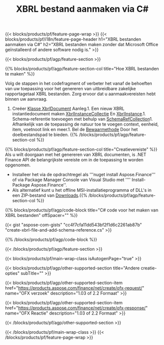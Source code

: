 ﻿---
title: XBRL bestand aanmaken via C#
description: Voorbeeldcode voor het maken van XBRL bestanden. Gebruik API voorbeeldcode voor het genereren van XBRL bestanden in .NET toepassingen. 
url: /nl/net/create/xbrl/
family: finance
platformtag: net
feature: create
informat: XBRL
outformat: 
otherformats: 
---
{{< blocks/products/pf/feature-page-wrap >}}
{{< blocks/products/pf/i18n/feature-page-header h1="XBRL bestanden aanmaken via C#" h2="XBRL bestanden maken zonder dat Microsoft Office geïnstalleerd of andere software nodig is." >}}

{{< blocks/products/pf/agp/feature-section >}}

{{% blocks/products/pf/agp/feature-section-col title="Hoe XBRL bestanden te maken" %}}

Volg de stappen in het codefragment of verbeter het vanaf de behoeften van uw toepassing voor het genereren van uitbreidbare zakelijke rapportagetaal XBRL bestanden. Zorg ervoor dat u aanmaakvereisten hebt binnen uw aanvraag.

1. Creëer [Klasse XbrlDocument](https://apireference.aspose.com/finance/net/aspose.finance.xbrl/xbrldocument) Aanleg.1. Een nieuw XBRL instantiedocument maken [XbrlInstanceCollectie](https://apireference.aspose.com/finance/net/aspose.finance.xbrl/xbrlinstancecollection) En [XbrlInstance](https://apireference.aspose.com/finance/net/aspose.finance.xbrl/xbrlinstance).1. Schema-referentie toevoegen met behulp van [SchemaRefCollection](https://apireference.aspose.com/finance/net/aspose.finance.xbrl/schemarefcollection)1. Afhankelijk van de toepassing de natuur toe te voegen context, eenheid, item, voetnoot link en meer.1. Bel de [Bewaarmethode](https://apireference.aspose.com/finance/net/aspose.finance.xbrl.xbrldocument/save/methods/1) Door het doelbestandspad te bieden.
{{% /blocks/products/pf/agp/feature-section-col %}}

{{% blocks/products/pf/agp/feature-section-col title="Creatievereiste" %}}
Als u wilt doorgaan met het genereren van XBRL documenten, is .NET Finance API de belangrijkste vereiste om in de toepassing te worden opgenomen. 
- Installeer het via de opdrachtregel als '''nuget install Aspose.Finance''' of via Package Manager Console van Visual Studio met '''' Install-Package Aspose.Finance''.
- Als alternatief kunt u het offline MSI-installatieprogramma of DLL's in een ZIP-bestand van [Downloads](https://downloads.aspose.com/finance/net).{{% /blocks/products/pf/agp/feature-section-col %}}

{{% blocks/products/pf/agp/code-block title="C# code voor het maken van XBRL bestanden" offSpacer="" %}}

{{< gist "aspose-com-gists" "cc4f7cfa11dd543bf2f1d6c2261ab87b" "create-xbrl-file-and-add-schema-reference.cs" >}}

{{% /blocks/products/pf/agp/code-block %}}

{{< /blocks/products/pf/agp/feature-section >}}

{{< blocks/products/pf/main-wrap-class isAutogenPage="true" >}}

{{< blocks/products/pf/agp/other-supported-section title="Andere creatie-opties" subTitle="" >}}

{{< blocks/products/pf/agp/other-supported-section-item href="https://products.aspose.com/finance/net/create/ofx-request/" name="OFX verzoek" description="1.03 of 2.2 Formaat" >}}

{{< blocks/products/pf/agp/other-supported-section-item href="https://products.aspose.com/finance/net/create/ofx-response/" name="OFX Reactie" description="1.03 of 2.2 Formaat" >}}

{{< /blocks/products/pf/agp/other-supported-section >}}

{{< /blocks/products/pf/main-wrap-class >}}
{{< /blocks/products/pf/feature-page-wrap >}}